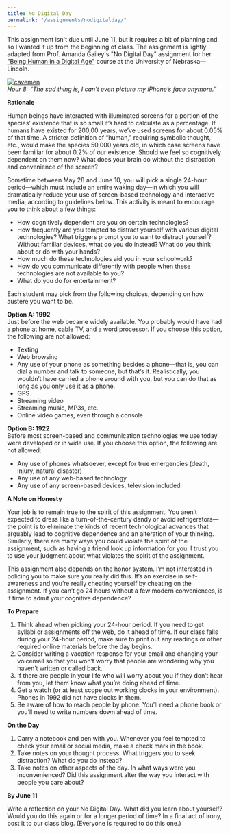 ```yaml
---
title: No Digital Day
permalink: "/assignments/nodigitalday/"
---
```


This assignment isn't due until June 11, but it requires a bit of planning and so I wanted it up from the beginning of class. The assignment is lightly adapted from Prof. Amanda Gailey's "No Digital Day" assignment for her ["Being Human in a Digital Age"](http://segonku.unl.edu/beinghuman/) course at the University of Nebraska—Lincoln.

[![cavemen](https://farm6.staticflickr.com/5525/10976351175_9f8721d797_h.jpg)](https://www.flickr.com/photos/akrockefeller/10976351175/sizes/h/)  
_Hour 8: “The sad thing is, I can’t even picture my iPhone’s face anymore.”_

**Rationale**

Human beings have interacted with illuminated screens for a portion of the species’ existence that is so small it’s hard to calculate as a percentage. If humans have existed for 200,00 years, we’ve used screens for about 0.05% of that time. A stricter definition of “human,” requiring symbolic thought, etc., would make the species 50,000 years old, in which case screens have been familiar for about 0.2% of our existence. Should we feel so cognitively dependent on them now? What does your brain do without the distraction and convenience of the screen?

Sometime between May 28 and June 10, you will pick a single 24-hour period—which must include an entire waking day—in which you will dramatically reduce your use of screen-based technology and interactive media, according to guidelines below. This activity is meant to encourage you to think about a few things:

*   How cognitively dependent are you on certain technologies?
*   How frequently are you tempted to distract yourself with various digital technologies? What triggers prompt you to want to distract yourself? Without familiar devices, what do you do instead? What do you think about or do with your hands?
*   How much do these technologies aid you in your schoolwork?
*   How do you communicate differently with people when these technologies are not available to you?
*   What do you do for entertainment?

Each student may pick from the following choices, depending on how austere you want to be.

**Option A: 1992**  
Just before the web became widely available. You probably would have had a phone at home, cable TV, and a word processor. If you choose this option, the following are not allowed:

*   Texting
*   Web browsing
*   Any use of your phone as something besides a phone—that is, you can dial a number and talk to someone, but that’s it. Realistically, you wouldn’t have carried a phone around with you, but you can do that as long as you only use it as a phone.
*   GPS
*   Streaming video
*   Streaming music, MP3s, etc.
*   Online video games, even through a console

**Option B: 1922**  
Before most screen-based and communication technologies we use today were developed or in wide use. If you choose this option, the following are not allowed:

*   Any use of phones whatsoever, except for true emergencies (death, injury, natural disaster)
*   Any use of any web-based technology
*   Any use of any screen-based devices, television included

**A Note on Honesty**

Your job is to remain true to the spirit of this assignment. You aren’t expected to dress like a turn-of-the-century dandy or avoid refrigerators—the point is to eliminate the kinds of recent technological advances that arguably lead to cognitive dependence and an alteration of your thinking. Similarly, there are many ways you could violate the spirit of the assignment, such as having a friend look up information for you. I trust you to use your judgment about what violates the spirit of the assignment.

This assignment also depends on the honor system. I’m not interested in policing you to make sure you really did this. It’s an exercise in self-awareness and you’re really cheating yourself by cheating on the assignment. If you can’t go 24 hours without a few modern conveniences, is it time to admit your cognitive dependence?

**To Prepare**

1.  Think ahead when picking your 24-hour period. If you need to get syllabi or assignments off the web, do it ahead of time. If our class falls during your 24-hour period, make sure to print out any readings or other required online materials before the day begins.
2.  Consider writing a vacation response for your email and changing your voicemail so that you won’t worry that people are wondering why you haven’t written or called back.
3.  If there are people in your life who will worry about you if they don’t hear from you, let them know what you’re doing ahead of time.
4.  Get a watch (or at least scope out working clocks in your environment). Phones in 1992 did not have clocks in them.
5.  Be aware of how to reach people by phone. You’ll need a phone book or you’ll need to write numbers down ahead of time.

**On the Day**

1.  Carry a notebook and pen with you. Whenever you feel tempted to check your email or social media, make a check mark in the book.
2.  Take notes on your thought process. What triggers you to seek distraction? What do you do instead?
3.  Take notes on other aspects of the day. In what ways were you inconvenienced? Did this assignment alter the way you interact with people you care about?

**By June 11**

Write a reflection on your No Digital Day. What did you learn about yourself? Would you do this again or for a longer period of time? In a final act of irony, post it to our class blog. (Everyone is required to do this one.)